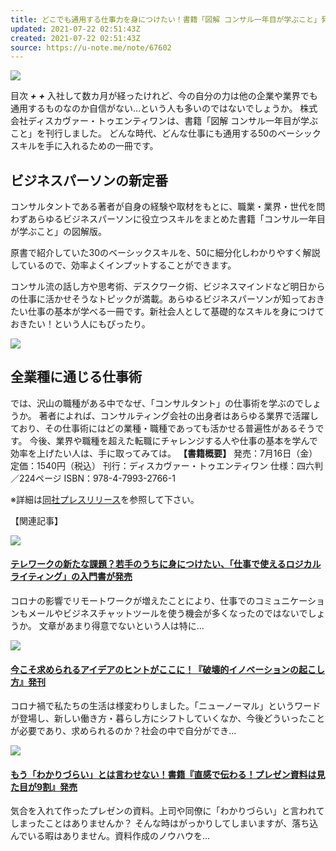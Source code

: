 ```yaml
---
title: どこでも通用する仕事力を身につけたい！書籍「図解 コンサル一年目が学ぶこと」発売中
updated: 2021-07-22 02:51:43Z
created: 2021-07-22 02:51:43Z
source: https://u-note.me/note/67602
---
```


![](https://u-note.me/wp-content/images/uploads/2021/07/media_1103bc32901631af284397d4520596415ccfe365.png)

目次
***+***
***+***
入社して数カ月が経ったけれど、今の自分の力は他の企業や業界でも通用するものなのか自信がない…という人も多いのではないでしょうか。
株式会社ディスカヴァー・トゥエンティワンは、書籍「図解 コンサル一年目が学ぶこと」を刊行しました。
どんな時代、どんな仕事にも通用する50のベーシックスキルを手に入れるための一冊です。

## ビジネスパーソンの新定番

コンサルタントである著者が自身の経験や取材をもとに、職業・業界・世代を問わずあらゆるビジネスパーソンに役立つスキルをまとめた書籍「コンサル一年目が学ぶこと」の図解版。

原書で紹介していた30のベーシックスキルを、50に細分化しわかりやすく解説しているので、効率よくインプットすることができます。

コンサル流の話し方や思考術、デスクワーク術、ビジネスマインドなど明日からの仕事に活かせそうなトピックが満載。あらゆるビジネスパーソンが知っておきたい仕事の基本が学べる一冊です。新社会人として基礎的なスキルを身につけておきたい！という人にもぴったり。

![](https://u-note.me/wp-content/images/uploads/2021/07/media_d055230ce50736b372803ca1e1dec2e798404c8b.png)

## 全業種に通じる仕事術

では、沢山の職種がある中でなぜ、「コンサルタント」の仕事術を学ぶのでしょうか。
著者によれば、コンサルティング会社の出身者はあらゆる業界で活躍しており、その仕事術にはどの業種・職種であっても活かせる普遍性があるそうです。
今後、業界や職種を超えた転職にチャレンジする人や仕事の基本を学んで効率を上げたい人は、手に取ってみては。
**【書籍概要】**
発売：7月16日（金）
定価：1540円（税込）
刊行：ディスカヴァー・トゥエンティワン
仕様：四六判／224ページ
ISBN：978-4-7993-2766-1

※詳細は[同社プレスリリース](https://prtimes.jp/main/html/rd/p/000000618.000018193.html)を参照して下さい。

【関連記事】

[![](https://u-note.me/wp-content/images/uploads/2021/07/media_eea2f34f945e662efefb08fd9e2ce7cbbac4ccac.png)](https://u-note.me/note/67594)

#### [テレワークの新たな課題？若手のうちに身につけたい、「仕事で使えるロジカルライティング」の入門書が発売](https://u-note.me/note/67594)

コロナの影響でリモートワークが増えたことにより、仕事でのコミュニケーションもメールやビジネスチャットツールを使う機会が多くなったのではないでしょうか。文章があまり得意でないという人は特に...

[![](https://u-note.me/wp-content/images/uploads/2021/07/media_3f9251c24f531f057ca654fe805e440933a3f1bd.jpg)](https://u-note.me/note/67590)

#### [今こそ求められるアイデアのヒントがここに！『破壊的イノベーションの起こし方』発刊](https://u-note.me/note/67590)

コロナ禍で私たちの生活は様変わりしました。「ニューノーマル」というワードが登場し、新しい働き方・暮らし方にシフトしていくなか、今後どういったことが必要であり、求められるのか？社会の中で自分ができ...

[![](https://u-note.me/wp-content/images/uploads/2021/07/media_30b4082c4f0d04aedf8e429a3c86785666ce4399.jpg)](https://u-note.me/note/67574)

#### [もう「わかりづらい」とは言わせない！書籍『直感で伝わる！プレゼン資料は見た目が9割』発売](https://u-note.me/note/67574)

気合を入れて作ったプレゼンの資料。上司や同僚に「わかりづらい」と言われてしまったことはありませんか？そんな時はがっかりしてしまいますが、落ち込んでいる暇はありません。資料作成のノウハウを...